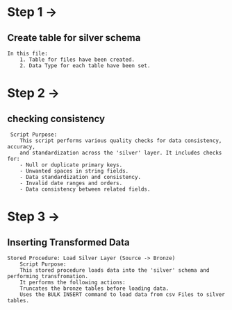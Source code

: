 # Step 1 ->
## Create table for silver schema
	In this file:
		1. Table for files have been created.
		2. Data Type for each table have been set.

  # Step 2 ->
  ## checking consistency
 	 Script Purpose:
    	This script performs various quality checks for data consistency, accuracy, 
    	and standardization across the 'silver' layer. It includes checks for:
	    - Null or duplicate primary keys.
	    - Unwanted spaces in string fields.
	    - Data standardization and consistency.
	    - Invalid date ranges and orders.
	    - Data consistency between related fields.

# Step 3 ->
## Inserting Transformed Data
	Stored Procedure: Load Silver Layer (Source -> Bronze)
		Script Purpose:
		This stored procedure loads data into the 'silver' schema and performing transfromation.
		It performs the following actions:
		Truncates the bronze tables before loading data.
		Uses the BULK INSERT command to load data from csv Files to silver tables.
